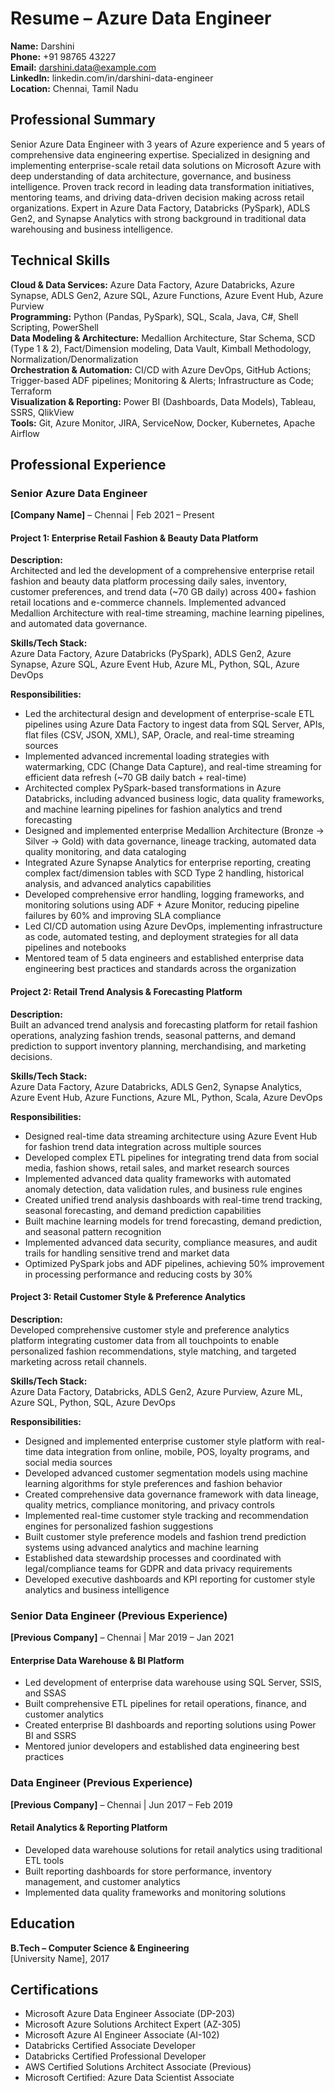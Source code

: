 # Resume – Azure Data Engineer

**Name:** Darshini  
**Phone:** +91 98765 43227  
**Email:** darshini.data@example.com  
**LinkedIn:** linkedin.com/in/darshini-data-engineer  
**Location:** Chennai, Tamil Nadu  

## Professional Summary

Senior Azure Data Engineer with 3 years of Azure experience and 5 years of comprehensive data engineering expertise. Specialized in designing and implementing enterprise-scale retail data solutions on Microsoft Azure with deep understanding of data architecture, governance, and business intelligence. Proven track record in leading data transformation initiatives, mentoring teams, and driving data-driven decision making across retail organizations. Expert in Azure Data Factory, Databricks (PySpark), ADLS Gen2, and Synapse Analytics with strong background in traditional data warehousing and business intelligence.

## Technical Skills

**Cloud & Data Services:** Azure Data Factory, Azure Databricks, Azure Synapse, ADLS Gen2, Azure SQL, Azure Functions, Azure Event Hub, Azure Purview  
**Programming:** Python (Pandas, PySpark), SQL, Scala, Java, C#, Shell Scripting, PowerShell  
**Data Modeling & Architecture:** Medallion Architecture, Star Schema, SCD (Type 1 & 2), Fact/Dimension modeling, Data Vault, Kimball Methodology, Normalization/Denormalization  
**Orchestration & Automation:** CI/CD with Azure DevOps, GitHub Actions; Trigger-based ADF pipelines; Monitoring & Alerts; Infrastructure as Code; Terraform  
**Visualization & Reporting:** Power BI (Dashboards, Data Models), Tableau, SSRS, QlikView  
**Tools:** Git, Azure Monitor, JIRA, ServiceNow, Docker, Kubernetes, Apache Airflow  

## Professional Experience

### Senior Azure Data Engineer
**[Company Name]** – Chennai | Feb 2021 – Present  

#### Project 1: Enterprise Retail Fashion & Beauty Data Platform

**Description:**  
Architected and led the development of a comprehensive enterprise retail fashion and beauty data platform processing daily sales, inventory, customer preferences, and trend data (~70 GB daily) across 400+ fashion retail locations and e-commerce channels. Implemented advanced Medallion Architecture with real-time streaming, machine learning pipelines, and automated data governance.

**Skills/Tech Stack:**  
Azure Data Factory, Azure Databricks (PySpark), ADLS Gen2, Azure Synapse, Azure SQL, Azure Event Hub, Azure ML, Python, SQL, Azure DevOps

**Responsibilities:**
- Led the architectural design and development of enterprise-scale ETL pipelines using Azure Data Factory to ingest data from SQL Server, APIs, flat files (CSV, JSON, XML), SAP, Oracle, and real-time streaming sources
- Implemented advanced incremental loading strategies with watermarking, CDC (Change Data Capture), and real-time streaming for efficient data refresh (~70 GB daily batch + real-time)
- Architected complex PySpark-based transformations in Azure Databricks, including advanced business logic, data quality frameworks, and machine learning pipelines for fashion analytics and trend forecasting
- Designed and implemented enterprise Medallion Architecture (Bronze → Silver → Gold) with data governance, lineage tracking, automated data quality monitoring, and data cataloging
- Integrated Azure Synapse Analytics for enterprise reporting, creating complex fact/dimension tables with SCD Type 2 handling, historical analysis, and advanced analytics capabilities
- Developed comprehensive error handling, logging frameworks, and monitoring solutions using ADF + Azure Monitor, reducing pipeline failures by 60% and improving SLA compliance
- Led CI/CD automation using Azure DevOps, implementing infrastructure as code, automated testing, and deployment strategies for all data pipelines and notebooks
- Mentored team of 5 data engineers and established enterprise data engineering best practices and standards across the organization

#### Project 2: Retail Trend Analysis & Forecasting Platform

**Description:**  
Built an advanced trend analysis and forecasting platform for retail fashion operations, analyzing fashion trends, seasonal patterns, and demand prediction to support inventory planning, merchandising, and marketing decisions.

**Skills/Tech Stack:**  
Azure Data Factory, Azure Databricks, ADLS Gen2, Synapse Analytics, Azure Event Hub, Azure Functions, Azure ML, Python, Scala, Azure DevOps

**Responsibilities:**
- Designed real-time data streaming architecture using Azure Event Hub for fashion trend data integration across multiple sources
- Developed complex ETL pipelines for integrating trend data from social media, fashion shows, retail sales, and market research sources
- Implemented advanced data quality frameworks with automated anomaly detection, data validation rules, and business rule engines
- Created unified trend analysis dashboards with real-time trend tracking, seasonal forecasting, and demand prediction capabilities
- Built machine learning models for trend forecasting, demand prediction, and seasonal pattern recognition
- Implemented advanced data security, compliance measures, and audit trails for handling sensitive trend and market data
- Optimized PySpark jobs and ADF pipelines, achieving 50% improvement in processing performance and reducing costs by 30%

#### Project 3: Retail Customer Style & Preference Analytics

**Description:**  
Developed comprehensive customer style and preference analytics platform integrating customer data from all touchpoints to enable personalized fashion recommendations, style matching, and targeted marketing across retail channels.

**Skills/Tech Stack:**  
Azure Data Factory, Databricks, ADLS Gen2, Azure Purview, Azure ML, Azure SQL, Python, SQL, Azure DevOps

**Responsibilities:**
- Designed and implemented enterprise customer style platform with real-time data integration from online, mobile, POS, loyalty programs, and social media sources
- Developed advanced customer segmentation models using machine learning algorithms for style preferences and fashion behavior
- Created comprehensive data governance framework with data lineage, quality metrics, compliance monitoring, and privacy controls
- Implemented real-time customer style tracking and recommendation engines for personalized fashion suggestions
- Built customer style preference models and fashion trend prediction systems using advanced analytics and machine learning
- Established data stewardship processes and coordinated with legal/compliance teams for GDPR and data privacy requirements
- Developed executive dashboards and KPI reporting for customer style analytics and business intelligence

### Senior Data Engineer (Previous Experience)
**[Previous Company]** – Chennai | Mar 2019 – Jan 2021  

#### Enterprise Data Warehouse & BI Platform
- Led development of enterprise data warehouse using SQL Server, SSIS, and SSAS
- Built comprehensive ETL pipelines for retail operations, finance, and customer analytics
- Created enterprise BI dashboards and reporting solutions using Power BI and SSRS
- Mentored junior developers and established data engineering best practices

### Data Engineer (Previous Experience)
**[Previous Company]** – Chennai | Jun 2017 – Feb 2019  

#### Retail Analytics & Reporting Platform
- Developed data warehouse solutions for retail analytics using traditional ETL tools
- Built reporting dashboards for store performance, inventory management, and customer analytics
- Implemented data quality frameworks and monitoring solutions

## Education

**B.Tech – Computer Science & Engineering**  
[University Name], 2017

## Certifications

- Microsoft Azure Data Engineer Associate (DP-203)
- Microsoft Azure Solutions Architect Expert (AZ-305)
- Microsoft Azure AI Engineer Associate (AI-102)
- Databricks Certified Associate Developer
- Databricks Certified Professional Developer
- AWS Certified Solutions Architect Associate (Previous)
- Microsoft Certified: Azure Data Scientist Associate
